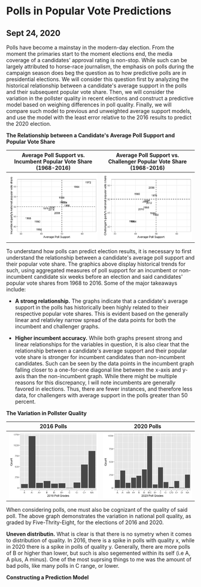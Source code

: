 # Polls in Popular Vote Predictions
## Sept 24, 2020

Polls have become a mainstay in the modern-day election. From the moment the primaries start to the moment elections end, the media coverage of a candidates' approval rating is non-stop. While such can be largely attributed to horse-race journalism, the emphasis on polls during the campaign season does beg the question as to how predictive polls are in presidential elections. We will consider this question first by analyzing the historical relationship between a candidate's average support in the polls and their subsequent popular vote share. Then, we will consider the variation in the pollster quality in recent elections and construct a predictive model based on weighing differences in poll quality. Finally, we will compare such model to previous and unweighted average support models, and use the model with the least error relative to the 2016 results to predict the 2020 election.

**The Relationship between a Candidate's Average Poll Support and Popular Vote Share** 

Average Poll Support vs. Incumbent Popular Vote Share (1968-2016) |  Average Poll Support vs. Challenger Popular Vote Share (1968-2016)
:-------------------------:|:-------------------------:
![](Polls1.png)|![](Polls2.png)

To understand how polls can predict election results, it is necessary to first understand the relationship between a candidate's average poll support and their popular vote share. The graphics above display historical trends for such, using aggregated measures of poll support for an incumbent or non-incumbent candidate six weeks before an election and said candidates' popular vote shares from 1968 to 2016. Some of the major takeaways include:

* **A strong relationship.** The graphs indicate that a candidate's average support in the polls has historically been highly related to their respective popular vote shares. This is evident based on the generally linear and relativley narrow spread of the data points for both the incumbent and challenger graphs. 

* **Higher incumbent accuracy.** While both graphs present strong and linear relationships for the variables in question, it is also clear that the relationship between a candidate's average support and their popular vote share is stronger for incumbent candidates than non-incumbent candidates. Such can be seen by the data points in the incumbent graph falling closer to a one-for-one diagonal line between the x-axis and y-axis than the non-incumbent graph. While there might be multiple reasons for this discrepancy, I will note incumbents are generally favored in elections.  Thus, there are fewer instances, and therefore less data, for challengers with average support in the polls greater than 50 percent.


**The Variation in Pollster Quality** 

2016 Polls  |  2020 Polls
:-------------------------:|:-------------------------:
![](Polls3.png)|![](Poll4.png)

When considering polls, one must also be cognizant of the quality of said poll. The above graph demonstrates the variation in national poll quality, as graded by Five-Thrity-Eight, for the elections of 2016 and 2020. 

**Uneven distributin.** What is clear is that there is no symetry when it comes to distribution of quality. In 2016, there is a spike in polls with quality x, while in 2020 there is a spike in polls of quality y. Generally, there are more polls of B or higher than lower, but such is also segemented within its self (i.e A, A plus, A minus). One of the most suprsing things to me was the amount of bad polls, like many polls in C range, or lower. 

**Constructing a Prediction Model** 






